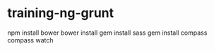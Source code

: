 # training-ng-grunt
npm install bower
bower install
gem install sass
gem install compass
compass watch

